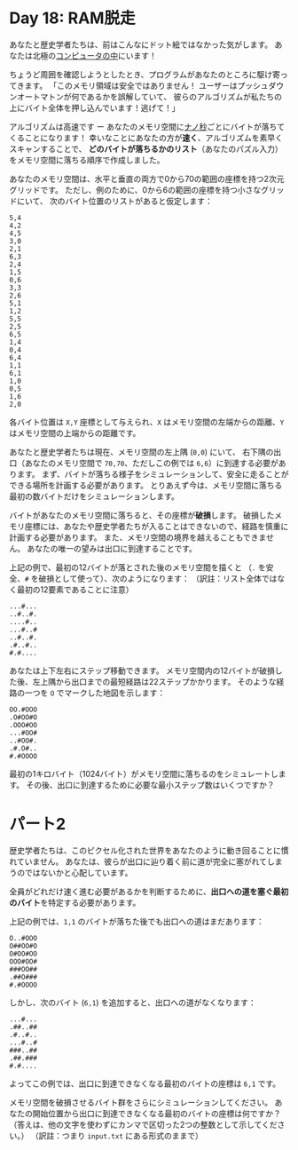 # Day 18: RAM脱走

あなたと歴史学者たちは、前はこんなにドット絵ではなかった気がします。
あなたは北極の[コンピュータの中](./2017/day2/quiz.md)にいます！

ちょうど周囲を確認しようとしたとき、プログラムがあなたのところに駆け寄ってきます。
「このメモリ領域は安全ではありません！
ユーザーはプッシュダウンオートマトンが何であるかを誤解していて、
彼らのアルゴリズムが私たちの上にバイト全体を押し込んでいます！逃げて！」

アルゴリズムは高速です ー
あなたのメモリ空間に[ナノ秒](https://www.youtube.com/watch?v=9eyFDBPk4Yw)ごとにバイトが落ちてくることになります！
幸いなことにあなたの方が**速く**、アルゴリズムを素早くスキャンすることで、
**どのバイトが落ちるかのリスト**（あなたのパズル入力）をメモリ空間に落ちる順序で作成しました。

あなたのメモリ空間は、水平と垂直の両方で0から70の範囲の座標を持つ2次元グリッドです。
ただし、例のために、0から6の範囲の座標を持つ小さなグリッドにいて、
次のバイト位置のリストがあると仮定します：

```
5,4
4,2
4,5
3,0
2,1
6,3
2,4
1,5
0,6
3,3
2,6
5,1
1,2
5,5
2,5
6,5
1,4
0,4
6,4
1,1
6,1
1,0
0,5
1,6
2,0
```

各バイト位置は `X,Y` 座標として与えられ、`X` はメモリ空間の左端からの距離、`Y` はメモリ空間の上端からの距離です。

あなたと歴史学者たちは現在、メモリ空間の左上隅 (`0,0`) にいて、
右下隅の出口（あなたのメモリ空間で `70,70`、ただしこの例では `6,6`）に到達する必要があります。
まず、バイトが落ちる様子をシミュレーションして、安全に走ることができる場所を計画する必要があります。
とりあえず今は、メモリ空間に落ちる最初の数バイトだけをシミュレーションします。

バイトがあなたのメモリ空間に落ちると、その座標が**破損**します。
破損したメモリ座標には、あなたや歴史学者たちが入ることはできないので、経路を慎重に計画する必要があります。
また、メモリ空間の境界を越えることもできません。
あなたの唯一の望みは出口に到達することです。

上記の例で、最初の12バイトが落とされた後のメモリ空間を描くと
（`.` を安全、`#` を破損として使って）、次のようになります：
（訳註：リスト全体ではなく最初の12要素であることに注意）

```
...#...
..#..#.
....#..
...#..#
..#..#.
.#..#..
#.#....
```

あなたは上下左右にステップ移動できます。
メモリ空間内の12バイトが破損した後、左上隅から出口までの最短経路は22ステップかかります。
そのような経路の一つを `O` でマークした地図を示します：

```
OO.#OOO
.O#OO#O
.OOO#OO
...#OO#
..#OO#.
.#.O#..
#.#OOOO
```

最初の1キロバイト（1024バイト）がメモリ空間に落ちるのをシミュレートします。
その後、出口に到達するために必要な最小ステップ数はいくつですか？

# パート2

歴史学者たちは、このピクセル化された世界をあなたのように動き回ることに慣れていません。
あなたは、彼らが出口に辿り着く前に道が完全に塞がれてしまうのではないかと心配しています。

全員がどれだけ速く進む必要があるかを判断するために、**出口への道を塞ぐ最初のバイト**を特定する必要があります。

上記の例では、`1,1` のバイトが落ちた後でも出口への道はまだあります：

```
O..#OOO
O##OO#O
O#OO#OO
OOO#OO#
###OO##
.##O###
#.#OOOO
```

しかし、次のバイト (`6,1`) を追加すると、出口への道がなくなります：

```
...#...
.##..##
.#..#..
...#..#
###..##
.##.###
#.#....
```

よってこの例では、出口に到達できなくなる最初のバイトの座標は `6,1` です。

メモリ空間を破損させるバイト群をさらにシミュレーションしてください。
あなたの開始位置から出口に到達できなくなる最初のバイトの座標は何ですか？
（答えは、他の文字を使わずにカンマで区切った2つの整数として示してください。）
（訳註：つまり `input.txt` にある形式のままで）
